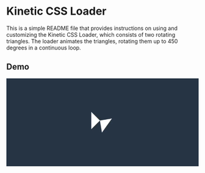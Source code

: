 # Kinetic CSS Loader

This is a simple README file that provides instructions on using and customizing the Kinetic CSS Loader, which consists of two rotating triangles. The loader animates the triangles, rotating them up to 450 degrees in a continuous loop.

## Demo

![Kinetic CSS Loader](./asset/kinetic-loader.gif)
